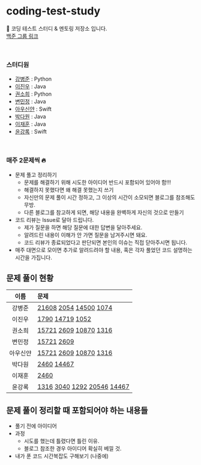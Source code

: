 # coding-test-study

🤖 코딩 테스트 스터디 &amp; 멘토링 저장소 입니다.  
[백준 그룹 링크](https://www.acmicpc.net/group/19123)

<br/>

### 스터디원

- [강병준](https://github.com/BangDori) : Python
- [이진우](https://github.com/jinlee1703) : Java
- [권소희](https://github.com/soooheeee) : Python
- [변민정](https://github.com/byeon22) : Java
- [아우신얀](https://github.com/yanni13) : Swift
- [박다원](https://github.com/daxx0ne) : Java
- [이재훈](https://github.com/dekoms) : Java
- [윤강록](https://github.com/h2kangrok) : Swift

<br/>

### 매주 2문제씩 🔥

- 문제 풀고 정리하기
  - 문제를 해결하기 위해 시도한 아이디어 반드시 포함되어 있어야 함!!!
  - 해결하지 못했다면 왜 해결 못했는지 쓰기
  - 자신만의 문제 풀이 시간 정하고, 그 이상의 시간이 소모되면 블로그를 참조해도 무방.
  - 다른 블로그를 참고하게 되면, 해당 내용을 완벽하게 자신의 것으로 만들기
- 코드 리뷰는 Issue로 달아 드립니다.
  - 제가 질문을 하면 해당 질문에 대한 답변을 달아주세요.
  - 알려드린 내용이 이해가 안 가면 질문을 남겨주시면 돼요.
  - 코드 리뷰가 종료되었다고 판단되면 본인의 이슈는 직접 닫아주시면 됩니다.
- 매주 대면으로 모이면 추가로 알려드려야 할 내용, 혹은 각자 풀었던 코드 설명하는 시간을 가집니다.

## 문제 풀이 현황

|   이름   | 문제                                                                                                                                                                                                                                 |
| :------: | :----------------------------------------------------------------------------------------------------------------------------------------------------------------------------------------------------------------------------------- |
|  강병준  | [21608](https://www.acmicpc.net/problem/21608) [2054](https://www.acmicpc.net/problem/2504) [14500](https://www.acmicpc.net/problem/14500) [1074](https://www.acmicpc.net/problem/1074)                                              |
|  이진우  | [1790](https://www.acmicpc.net/problem/1790) [14719](https://www.acmicpc.net/problem/14719) [1052](https://www.acmicpc.net/problem/1052)                                                                                             |
|  권소희  | [15721](https://www.acmicpc.net/problem/15721) [2609](https://www.acmicpc.net/problem/2609) [10870](https://www.acmicpc.net/problem/10870) [1316](https://www.acmicpc.net/problem/1316)                                              |
|  변민정  | [15721](https://www.acmicpc.net/problem/15721) [2609](https://www.acmicpc.net/problem/2609)                                                                                                                                          |
| 아우신얀 | [15721](https://www.acmicpc.net/problem/15721) [2609](https://www.acmicpc.net/problem/2609) [10870](https://www.acmicpc.net/problem/10870) [1316](https://www.acmicpc.net/problem/1316)                                              |
|  박다원  | [2460](https://www.acmicpc.net/problem/2460) [14467](https://www.acmicpc.net/problem/14467)                                                                                                                                          |
|  이재훈  | [2460](https://www.acmicpc.net/problem/2460)                                                                                                                                                                                         |
|  윤강록  | [1316](https://www.acmicpc.net/problem/1316) [3040](https://www.acmicpc.net/problem/3040) [1292](https://www.acmicpc.net/problem/1292) [20546](https://www.acmicpc.net/problem/20546) [14467](https://www.acmicpc.net/problem/14467) |

## 문제 풀이 정리할 때 포함되어야 하는 내용들

- 풀기 전에 아이디어
- 과정
  - 시도를 했는데 틀렸다면 틀린 이유.
  - 블로그 참조한 경우 아이디어 확실히 베낄 것.
- 내가 푼 코드 시간복잡도 구해보기 (나중에)
